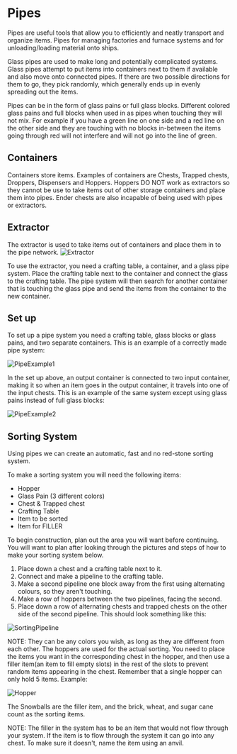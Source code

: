 # Pipes
Pipes are useful tools that allow you to efficiently and neatly transport and organize items. Pipes for managing factories and furnace systems and for unloading/loading material onto ships.

Glass pipes are used to make long and potentially complicated systems. Glass pipes attempt to put items into containers next to them if available and also move onto connected pipes. If there are two possible directions for them to go, they pick randomly, which generally ends up in evenly spreading out the items.

Pipes can be in the form of glass pains or full glass blocks. Different colored glass pains and full blocks when used in as pipes when touching they will not mix. For example if you have a green line on one side and a red line on the other side and they are touching with no blocks in-between the items going through red will not interfere and will not go into the line of green.

## Containers
Containers store items. Examples of containers are Chests, Trapped chests, Droppers, Dispensers and Hoppers. Hoppers DO NOT work as extractors so they cannot be use to take items out of other storage containers and place them into pipes. Ender chests are also incapable of being used with pipes or extractors.

## Extractor
The extractor is used to take items out of containers and place them in to the pipe network.
![Extractor]

To use the extractor, you need a crafting table, a container, and a glass pipe system. Place the crafting table next to the container and connect the glass to the crafting table. The pipe system will then search for another container that is touching the glass pipe and send the items from the container to the new container.

## Set up
To set up a pipe system you need a crafting table, glass blocks or glass pains, and two separate containers. This is an example of a correctly made pipe system:

![PipeExample1]

In the set up above, an output container is connected to two input container, making it so when an item goes in the output container, it travels into one of the input chests. This is an example of the same system except using glass pains instead of full glass blocks:

![PipeExample2]

## Sorting System
Using pipes we can create an automatic, fast and no red-stone sorting system.

To make a sorting system you will need the following items:
- Hopper
- Glass Pain (3 different colors)
- Chest & Trapped chest
- Crafting Table
- Item to be sorted
- Item for FILLER

To begin construction, plan out the area you will want before continuing. You will want to plan after looking through the pictures and steps of how to make your sorting system below.

1. Place down a chest and a crafting table next to it.
2. Connect and make a pipeline to the crafting table.
3. Make a second pipeline one block away from the first using alternating colours, so they aren't touching.
4. Make a row of hoppers between the two pipelines, facing the second.
5. Place down a row of alternating chests and trapped chests on the other side of the second pipeline.
This should look something like this:

![SortingPipeline]

NOTE: They can be any colors you wish, as long as they are different from each other.
The hoppers are used for the actual sorting. You need to place the items you want in the corresponding chest in the hopper, and then use a filler item(an item to fill empty slots) in the rest of the slots to prevent random items appearing in the chest. Remember that a single hopper can only hold 5 items. Example:

![Hopper]

The Snowballs are the filler item, and the brick, wheat, and sugar cane count as the sorting items.

NOTE: The filler in the system has to be an item that would not flow through your system. If the item is to flow through the system it can go into any chest. To make sure it doesn't, name the item using an anvil.

[Extractor]: https://i.imgur.com/zyhQZlb.png
[PipeExample1]: https://i.imgur.com/SuHq6fd.png
[PipeExample2]: https://i.imgur.com/k3BYzpV.png
[SortingPipeline]: https://i.imgur.com/amlYyph.png
[Hopper]: https://i.imgur.com/RXh2GRy.png
